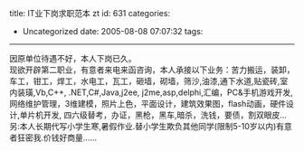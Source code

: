 title: IT业下岗求职范本  zt
id: 631
categories:
  - Uncategorized
date: 2005-08-08 07:07:32
tags:
---

<div id="msgcns!9697D6160EFEBC17!145" class="bvMsg"><div>因原单位待遇不好，本人下岗已久。</div>
<div>
现欲开辟第二职业，有意者来电来函咨询，本人承接以下业务：苦力搬运，装卸，车工，钳工，焊工，水电工，瓦工，砸墙，砌墙，筛沙,油漆,通下水道,贴瓷砖,室内装璜,Vb,C++,
.NET,C#,Java,j2ee, j2me,asp,delphi,汇编，PC&amp;手机游戏开发,网络维护管理，3维建模，照片上色，平面设计，建筑效果图，flash动画，硬件设计,单片机开发, 四六级替考，办证，黑枪，黑车,暗杀，洗钱，要债，割双眼皮… 
另:本人长期代写小学生寒,暑假作业.替小学生欺负其他同学(限制5-10岁以内)有意者狂密我.价钱好商量......</div></div>